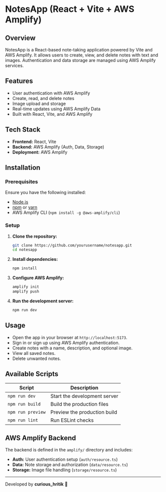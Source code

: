 # NotesApp (React + Vite + AWS Amplify)

## Overview

NotesApp is a React-based note-taking application powered by Vite and AWS Amplify. It allows users to create, view, and delete notes with text and images. Authentication and data storage are managed using AWS Amplify services.

## Features

- User authentication with AWS Amplify
- Create, read, and delete notes
- Image upload and storage
- Real-time updates using AWS Amplify Data
- Built with React, Vite, and AWS Amplify

## Tech Stack

- **Frontend:** React, Vite
- **Backend:** AWS Amplify (Auth, Data, Storage)
- **Deployment:** AWS Amplify

## Installation

### Prerequisites

Ensure you have the following installed:

- [Node.js](https://nodejs.org/)
- [npm](https://www.npmjs.com/) or [yarn](https://yarnpkg.com/)
- AWS Amplify CLI (`npm install -g @aws-amplify/cli`)

### Setup

1. **Clone the repository:**
   ```sh
   git clone https://github.com/yourusername/notesapp.git
   cd notesapp
   ```
2. **Install dependencies:**
   ```sh
   npm install
   ```
3. **Configure AWS Amplify:**
   ```sh
   amplify init
   amplify push
   ```
4. **Run the development server:**
   ```sh
   npm run dev
   ```

## Usage

- Open the app in your browser at `http://localhost:5173`.
- Sign in or sign up using AWS Amplify authentication.
- Create notes with a name, description, and optional image.
- View all saved notes.
- Delete unwanted notes.

## Available Scripts

| Script            | Description                  |
| ----------------- | ---------------------------- |
| `npm run dev`     | Start the development server |
| `npm run build`   | Build the production files   |
| `npm run preview` | Preview the production build |
| `npm run lint`    | Run ESLint checks            |

## AWS Amplify Backend

The backend is defined in the `amplify/` directory and includes:

- **Auth:** User authentication setup (`auth/resource.ts`)
- **Data:** Note storage and authorization (`data/resource.ts`)
- **Storage:** Image file handling (`storage/resource.ts`)

---

Developed by **curious_hritik** 🚀
